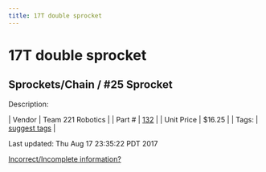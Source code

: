 ```yaml
---
title: 17T double sprocket
---
```


# 17T double sprocket
## Sprockets/Chain / #25 Sprocket
Description: 	 

| Vendor | Team 221 Robotics | 
| Part # | [132](http://www.team221.com/viewproduct.php?id=132) | 
| Unit Price | $16.25 | 
| Tags: | [suggest tags](https://docs.google.com/forms/d/e/1FAIpQLSeWyY8v3RgOty-MyWmh9U0iivNYN_molChYyS-0U-o-kOAv_g/viewform) | 

Last updated: Thu Aug 17 23:35:22 PDT 2017

 [Incorrect/Incomplete information?](https://docs.google.com/forms/d/e/1FAIpQLSeWyY8v3RgOty-MyWmh9U0iivNYN_molChYyS-0U-o-kOAv_g/viewform)